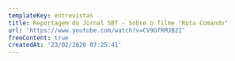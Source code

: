 ```yaml
---
templateKey: entrevistas
title: Reportagem do Jornal SBT - Sobre o filme "Rota Comando"
url: 'https://www.youtube.com/watch?v=CV9OfRMJB2I'
freeContent: true
createdAt: '23/02/2020 07:25:41'
---
```


